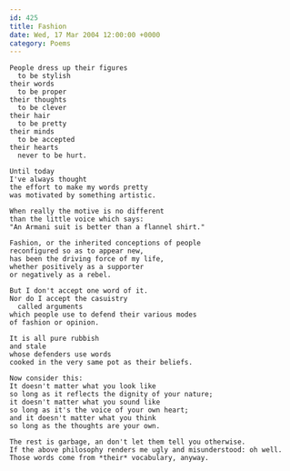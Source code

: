 ```yaml
---
id: 425
title: Fashion
date: Wed, 17 Mar 2004 12:00:00 +0000
category: Poems
---
```


    People dress up their figures  
      to be stylish  
    their words  
      to be proper  
    their thoughts  
      to be clever  
    their hair  
      to be pretty  
    their minds  
      to be accepted  
    their hearts  
      never to be hurt.

    Until today  
    I've always thought  
    the effort to make my words pretty  
    was motivated by something artistic.

    When really the motive is no different  
    than the little voice which says:  
    "An Armani suit is better than a flannel shirt."

    Fashion, or the inherited conceptions of people  
    reconfigured so as to appear new,  
    has been the driving force of my life,  
    whether positively as a supporter  
    or negatively as a rebel.

    But I don't accept one word of it.  
    Nor do I accept the casuistry  
      called arguments  
    which people use to defend their various modes  
    of fashion or opinion.

    It is all pure rubbish  
    and stale  
    whose defenders use words  
    cooked in the very same pot as their beliefs.

    Now consider this:  
    It doesn't matter what you look like  
    so long as it reflects the dignity of your nature;  
    it doesn't matter what you sound like  
    so long as it's the voice of your own heart;  
    and it doesn't matter what you think  
    so long as the thoughts are your own.

    The rest is garbage, an don't let them tell you otherwise.  
    If the above philosophy renders me ugly and misunderstood: oh well.  
    Those words come from *their* vocabulary, anyway.


